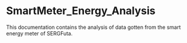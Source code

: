 # SmartMeter_Energy_Analysis
This documentation contains the analysis of data gotten from the smart energy meter of SERGFuta. 
